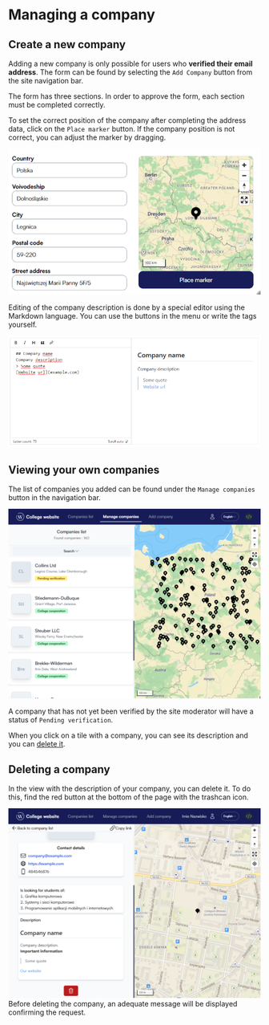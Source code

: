 # Managing a company

## Create a new company
Adding a new company is only possible for users who **verified their email address**. The form can be found by selecting the `Add Company` button from the site navigation bar.

The form has three sections. In order to approve the form, each section must be completed correctly.

To set the correct position of the company after completing the address data, click on the `Place marker` button. If the company position is not correct, you can adjust the marker by dragging.

![Moving marker](./images/company-map.gif)

Editing of the company description is done by a special editor using the Markdown language. You can use the buttons in the menu or write the tags yourself.

![Description editor](./images/company-markdown.png)

## Viewing your own companies
The list of companies you added can be found under the `Manage companies` button in the navigation bar. 

![Own company list](./images/company-list.png)

A company that has not yet been verified by the site moderator will have a status of `Pending verification`.

When you click on a tile with a company, you can see its description and you can [delete it](#deleting-a-company).

## Deleting a company
In the view with the description of your company, you can delete it. To do this, find the red button at the bottom of the page with the trashcan icon.

![Company deletion](./images/company-delete.png)
Before deleting the company, an adequate message will be displayed confirming the request.